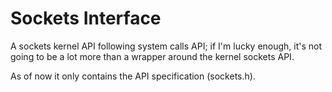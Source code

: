 # Sockets Interface

A sockets kernel API following system calls API; if I'm lucky enough,
it's not going to be a lot more than a wrapper around the kernel sockets
API.

As of now it only contains the API specification (sockets.h).
